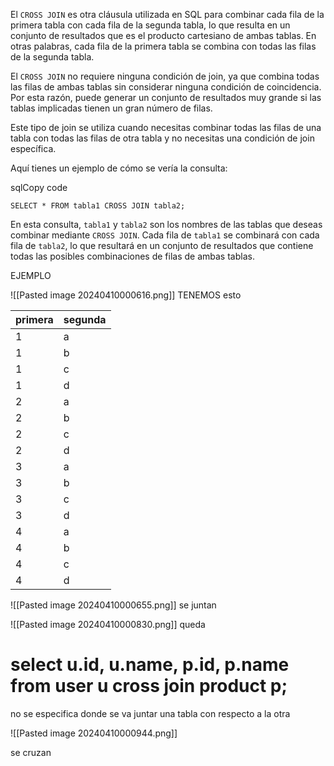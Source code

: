 
El `CROSS JOIN` es otra cláusula utilizada en SQL para combinar cada fila de la primera tabla con cada fila de la segunda tabla, lo que resulta en un conjunto de resultados que es el producto cartesiano de ambas tablas. En otras palabras, cada fila de la primera tabla se combina con todas las filas de la segunda tabla.

El `CROSS JOIN` no requiere ninguna condición de join, ya que combina todas las filas de ambas tablas sin considerar ninguna condición de coincidencia. Por esta razón, puede generar un conjunto de resultados muy grande si las tablas implicadas tienen un gran número de filas.

Este tipo de join se utiliza cuando necesitas combinar todas las filas de una tabla con todas las filas de otra tabla y no necesitas una condición de join específica.

Aquí tienes un ejemplo de cómo se vería la consulta:

sqlCopy code

`SELECT * FROM tabla1 CROSS JOIN tabla2;`

En esta consulta, `tabla1` y `tabla2` son los nombres de las tablas que deseas combinar mediante `CROSS JOIN`. Cada fila de `tabla1` se combinará con cada fila de `tabla2`, lo que resultará en un conjunto de resultados que contiene todas las posibles combinaciones de filas de ambas tablas.

EJEMPLO


![[Pasted image 20240410000616.png]]
TENEMOS esto

| primera | segunda |
|---------|---------|
|       1 |       a |
|       1 |       b |
|       1 |       c |
|       1 |       d |
|       2 |       a |
|       2 |       b |
|       2 |       c |
|       2 |       d |
|       3 |       a |
|       3 |       b |
|       3 |       c |
|       3 |       d |
|       4 |       a |
|       4 |       b |
|       4 |       c |
|       4 |       d |
![[Pasted image 20240410000655.png]]
se juntan 


![[Pasted image 20240410000830.png]]
queda 
# select u.id, u.name, p.id, p.name from user u cross join product p;

no se especifica donde se va juntar una tabla con respecto a la otra

![[Pasted image 20240410000944.png]]

se cruzan 
